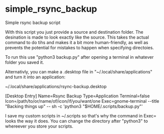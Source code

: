 # simple_rsync_backup
Simple rsync backup script

With this script you just provide a source and destination folder. The desination is made to look exactly like the source. This takes the actual command to do tihs and makes it a bit more human-friendly, as well as prevents the potential for mistakes to happen when specifying directoies.

To run this use "python3 backup.py" after opening a terminal in whatever folder you saved it.

Alternativly, you can make a .desktop file in "~/.local/share/applications" and turn it into an application:

~/.local/share/applications/rsync-backup.desktop

[Desktop Entry]
Name=Rsync Backup
Type=Application
Terminal=false
Icon=/path/to/or/name/of/icon/if/you/want/one
Exec=gnome-terminal --title "Backing things up" -- sh -c 'python3 "$HOME/.scripts/backup.py"'

I save my custom scripts in ~/.scripts so that's why the command in Exec= looks the way it does. You can change the directory after "python3" to whereever you store your scripts.
